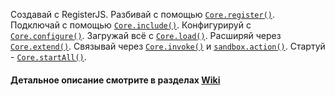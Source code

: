 Создавай с RegisterJS. 
Разбивай с помощью <a href="//github.com/cgenchevsky/registerjs/wiki/Core-Reference-RUS#wiki-core_register"><code>Core.register()</code></a>. 
Подключай с помощью <a href="//github.com/cgenchevsky/registerjs/wiki/Core-Reference-RUS#wiki-core_include"><code>Core.include()</code></a>. 
Конфигурируй c <a href="//github.com/cgenchevsky/registerjs/wiki/Core-Reference-RUS#wiki-core_configure"><code>Core.configure()</code></a>. 
Загружай всё с <a href="//github.com/cgenchevsky/registerjs/wiki/Core-Reference-RUS#wiki-core_load"><code>Core.load()</code></a>. 
Расширяй через <a href="//github.com/cgenchevsky/registerjs/wiki/Core-Reference-RUS#wiki-core_extend"><code>Core.extend()</code></a>. 
Связывай через <a href="//github.com/cgenchevsky/registerjs/wiki/Core-Reference-RUS#wiki-core_invoke"><code>Core.invoke()</code></a> и <a href="//github.com/cgenchevsky/registerjs/wiki/Sandbox-Reference-RUS#wiki-sandbox_action"><code>sandbox.action()</code></a>. 
Стартуй - <a href="//github.com/cgenchevsky/registerjs/wiki/Core-Reference-RUS#wiki-core_startall"><code>Core.startAll()</code></a>.


<h4>Детальное описание смотрите в разделах <a href="//github.com/cgenchevsky/registerjs/wiki" target="_blank">Wiki</a></h4>
